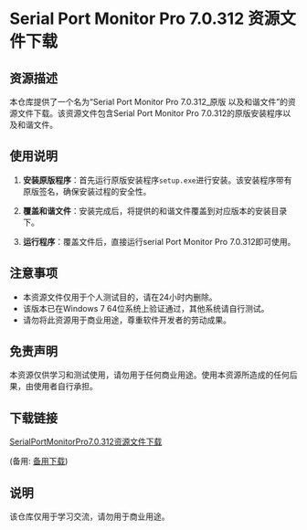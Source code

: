 # Serial Port Monitor Pro 7.0.312 资源文件下载

## 资源描述

本仓库提供了一个名为“Serial Port Monitor Pro 7.0.312_原版 以及和谐文件”的资源文件下载。该资源文件包含Serial Port Monitor Pro 7.0.312的原版安装程序以及和谐文件。

## 使用说明

1. **安装原版程序**：首先运行原版安装程序`setup.exe`进行安装。该安装程序带有原版签名，确保安装过程的安全性。

2. **覆盖和谐文件**：安装完成后，将提供的和谐文件覆盖到对应版本的安装目录下。

3. **运行程序**：覆盖文件后，直接运行serial Port Monitor Pro 7.0.312即可使用。

## 注意事项

- 本资源文件仅用于个人测试目的，请在24小时内删除。
- 该版本已在Windows 7 64位系统上验证通过，其他系统请自行测试。
- 请勿将此资源用于商业用途，尊重软件开发者的劳动成果。

## 免责声明

本资源仅供学习和测试使用，请勿用于任何商业用途。使用本资源所造成的任何后果，由使用者自行承担。

## 下载链接
[SerialPortMonitorPro7.0.312资源文件下载](https://pan.quark.cn/s/22613d937c46) 

(备用: [备用下载](https://pan.baidu.com/s/1-nrVBhCB-0msiF72W2vYSg?pwd=1234))

## 说明

该仓库仅用于学习交流，请勿用于商业用途。
